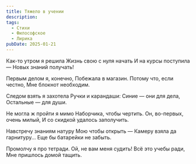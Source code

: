 ```yaml
---
title: Тяжело в учении
description:
tags:
  - Стихи
  - Философское
  - Лирика
pubDate: 2025-01-21
---
```


Как-то утром я решила
Жизнь свою с нуля начать
И на курсы поступила —
Новых знаний получать!

Первым делом я, конечно,
Побежала в магазин.
Потому что, если честно,
Мне блокнот необходим.

Следом взять я захотела
Ручки и карандаши:
Синие — они для дела,
Остальные — для души.

Не могла ж пройти я мимо
Наборчика, чтобы чертить.
Он, во-первых, очень милый,
И со скидкой удалось заполучить.

Навстречу знаниям натуру
Мою чтобы открыть —
Камеру взяла да гарнитуру...
Еще бы батарейки не забыть.

Промолчу я про тетради.
Ой, не вам меня судить!
Всё это учебы ради,
Мне пришлось домой тащить.